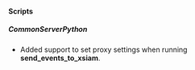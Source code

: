 
#### Scripts

##### CommonServerPython

- Added support to set proxy settings when running **send_events_to_xsiam**.
